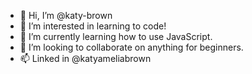 - 👋 Hi, I’m @katy-brown
- 👀 I’m interested in learning to code!
- 🌱 I’m currently learning how to use JavaScript.
- 💞️ I’m looking to collaborate on anything for beginners.
- 📫 Linked in @katyameliabrown

<!---
katy-brown/katy-brown is a ✨ special ✨ repository because its `README.md` (this file) appears on your GitHub profile.
You can click the Preview link to take a look at your changes.
--->
